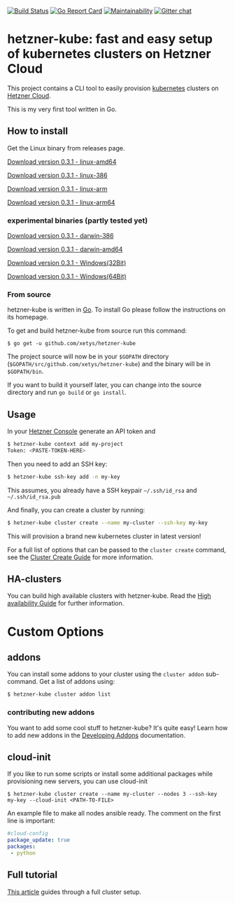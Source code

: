 
[![Build Status](https://travis-ci.org/xetys/hetzner-kube.svg?branch=master)](https://travis-ci.org/xetys/hetzner-kube)
[![Go Report Card](https://goreportcard.com/badge/github.com/xetys/hetzner-kube)](https://goreportcard.com/report/github.com/xetys/hetzner-kube)
[![Maintainability](https://api.codeclimate.com/v1/badges/3ef5b31a84811e3b8b02/maintainability)](https://codeclimate.com/github/xetys/hetzner-kube/maintainability)
[![Gitter chat](https://badges.gitter.im/hetzner-kube.png)](https://gitter.im/hetzner-kube)

# hetzner-kube: fast and easy setup of kubernetes clusters on Hetzner Cloud

This project contains a CLI tool to easily provision [kubernetes](https://kubernetes.io) clusters 
on [Hetzner Cloud](https://hetzner.com/cloud).

This is my very first tool written in Go. 

## How to install

Get the Linux binary from releases page.

[Download version 0.3.1 - linux-amd64](https://github.com/xetys/hetzner-kube/releases/download/0.3.1/hetzner-kube-linux-amd64)

[Download version 0.3.1 - linux-386](https://github.com/xetys/hetzner-kube/releases/download/0.3.1/hetzner-kube-linux-386)

[Download version 0.3.1 - linux-arm](https://github.com/xetys/hetzner-kube/releases/download/0.3.1/hetzner-kube-linux-arm)

[Download version 0.3.1 - linux-arm64](https://github.com/xetys/hetzner-kube/releases/download/0.3.1/hetzner-kube-linux-arm64)

### experimental binaries (partly tested yet)
[Download version 0.3.1 - darwin-386](https://github.com/xetys/hetzner-kube/releases/download/0.3.1/hetzner-kube-darwin-386)

[Download version 0.3.1 - darwin-amd64](https://github.com/xetys/hetzner-kube/releases/download/0.3.1/hetzner-kube-darwin-amd64)

[Download version 0.3.1 - Windows(32Bit)](https://github.com/xetys/hetzner-kube/releases/download/0.3.1/hetzner-kube-windows-386.exe)

[Download version 0.3.1 - Windows(64Bit)](https://github.com/xetys/hetzner-kube/releases/download/0.3.1/hetzner-kube-windows-amd64.exe)

### From source

hetzner-kube is written in [Go](https://golang.org/). To install Go please follow the instructions on its homepage.

To get and build hetzner-kube from source run this command:

```
$ go get -u github.com/xetys/hetzner-kube
```

The project source will now be in your `$GOPATH` directory (`$GOPATH/src/github.com/xetys/hetzner-kube`) and the binary will be in `$GOPATH/bin`.

If you want to build it yourself later, you can change into the source directory and run `go build` or `go install`.

## Usage

In your [Hetzner Console](https://console.hetzner.cloud) generate an API token and

```bash
$ hetzner-kube context add my-project
Token: <PASTE-TOKEN-HERE>
```

Then you need to add an SSH key:

```bash
$ hetzner-kube ssh-key add -n my-key
```

This assumes, you already have a SSH keypair `~/.ssh/id_rsa` and `~/.ssh/id_rsa.pub`

And finally, you can create a cluster by running:

```bash
$ hetzner-kube cluster create --name my-cluster --ssh-key my-key

```

This will provision a brand new kubernetes cluster in latest version!

For a full list of options that can be passed to the ```cluster create``` command, see the [Cluster Create Guide](docs/cluster-create.md) for more information.
## HA-clusters

You can build high available clusters with hetzner-kube. Read the [High availability Guide](docs/high-availability.md) for
further information.

# Custom Options 

## addons

You can install some addons to your cluster using the `cluster addon` sub-command. Get a list of addons using:

```bash
$ hetzner-kube cluster addon list
```

### contributing new addons

You want to add some cool stuff to hetzner-kube? It's quite easy! Learn how to add new addons in the [Developing Addons](docs/cluster-addons.md) documentation.

## cloud-init

If you like to run some scripts or install some additional packages while provisioning new servers, you can use cloud-init
```
$ hetzner-kube cluster create --name my-cluster --nodes 3 --ssh-key my-key --cloud-init <PATH-TO-FILE>
```
An example file to make all nodes ansible ready. The comment on the first line is important:

```yaml
#cloud-config
package_update: true
packages:
 - python
```



## Full tutorial

[This article](http://stytex.de/blog/2018/01/29/deploy-kubernetes-hetzner-cloud-openebs/) guides through a full
cluster setup.
